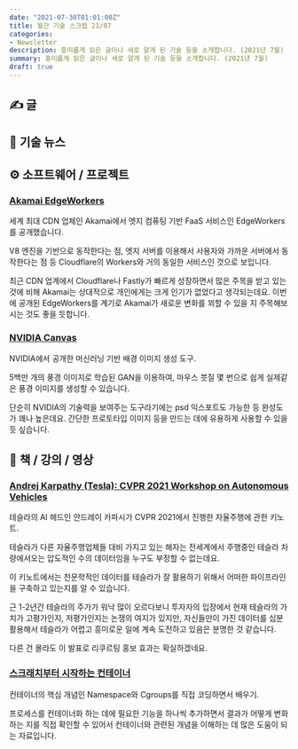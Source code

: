 ```yaml
---
date: "2021-07-30T01:01:00Z"
title: 월간 기술 스크랩 21/07
categories:
- Newsletter
description: 흥미롭게 읽은 글이나 새로 알게 된 기술 등을 소개합니다. (2021년 7월)
summary: 흥미롭게 읽은 글이나 새로 알게 된 기술 등을 소개합니다. (2021년 7월)
draft: true
---
```


## ✍️ 글

<!-- ## 📌 북마크 -->

## 📰 기술 뉴스

## ⚙️ 소프트웨어 / 프로젝트

### [Akamai EdgeWorkers](https://developer.akamai.com/akamai-edgeworkers-overview)

세계 최대 CDN 업체인 Akamai에서 엣지 컴퓨팅 기반 FaaS 서비스인 EdgeWorkers를 공개했습니다.

V8 엔진을 기반으로 동작한다는 점, 엣지 서버를 이용해서 사용자와 가까운 서버에서 동작한다는 점 등
Cloudflare의 Workers와 거의 동일한 서비스인 것으로 보입니다.

최근 CDN 업계에서 Cloudflare나 Fastly가 빠르게 성장하면서 많은 주목을 받고 있는 것에 비해
Akamai는 상대적으로 개인에게는 크게 인기가 없었다고 생각되는데요.
이번에 공개된 EdgeWorkers를 계기로 Akamai가 새로운 변화를 꾀할 수 있을 지 주목해보시는 것도 좋을 듯합니다.

### [NVIDIA Canvas](https://www.nvidia.com/en-gb/studio/canvas/)

NVIDIA에서 공개한 머신러닝 기반 배경 이미지 생성 도구.

5백만 개의 풍경 이미지로 학습된 GAN을 이용하여,
마우스 붓질 몇 번으로 쉽게 실제같은 풍경 이미지를 생성할 수 있습니다.

단순히 NVIDIA의 기술력을 보여주는 도구라기에는 psd 익스포트도 가능한 등 완성도가 꽤나 높은데요.
간단한 프로토타입 이미지 등을 만드는 데에 유용하게 사용할 수 있을 듯 싶습니다.

## 📙 책 / 강의 / 영상

### [Andrej Karpathy (Tesla): CVPR 2021 Workshop on Autonomous Vehicles](https://youtu.be/g6bOwQdCJrc)

테슬라의 AI 헤드인 안드레이 카파시가 CVPR 2021에서 진행한 자율주행에 관한 키노트.

테슬라가 다른 자율주행업체들 대비 가지고 있는 해자는
전세계에서 주행중인 테슬라 차량에서오는 압도적인 수의 데이터임을 누구도 부정할 수 없는데요.

이 키노트에서는 천문학적인 데이터를 테슬라가 잘 활용하기 위해서 어떠한 파이프라인을 구축하고 있는지를 알 수 있습니다.

근 1-2년간 테슬라의 주가가 워낙 많이 오르다보니 투자자의 입장에서 현재 테슬라의 가치가 고평가인지, 저평가인지는 논쟁의 여지가 있지만,
자신들만이 가진 데이터를 십분 활용해서 테슬라가 어렵고 흥미로운 일에 계속 도전하고 있음은 분명한 것 같습니다.

다른 건 몰라도 이 발표로 리쿠르팅 홍보 효과는 확실하겠네요.

### [스크래치부터 시작하는 컨테이너](https://m.youtube.com/watch?v=8fi7uSYlOdc)

컨테이너의 핵심 개념인 Namespace와 Cgroups를 직접 코딩하면서 배우기.

프로세스를 컨테이너화 하는 데에 필요한 기능을 하나씩 추가하면서
결과가 어떻게 변화하는 지를 직접 확인할 수 있어서 컨테이너와 관련된 개념을 이해하는 데 많은 도움이 되는 자료입니다.
